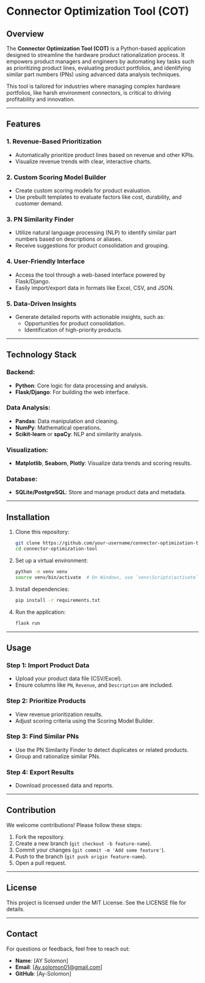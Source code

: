 # Connector Optimization Tool (COT)

## Overview
The **Connector Optimization Tool (COT)** is a Python-based application designed to streamline the hardware product rationalization process. It empowers product managers and engineers by automating key tasks such as prioritizing product lines, evaluating product portfolios, and identifying similar part numbers (PNs) using advanced data analysis techniques. 

This tool is tailored for industries where managing complex hardware portfolios, like harsh environment connectors, is critical to driving profitability and innovation.

---

## Features

### 1. **Revenue-Based Prioritization**
- Automatically prioritize product lines based on revenue and other KPIs.
- Visualize revenue trends with clear, interactive charts.

### 2. **Custom Scoring Model Builder**
- Create custom scoring models for product evaluation.
- Use prebuilt templates to evaluate factors like cost, durability, and customer demand.

### 3. **PN Similarity Finder**
- Utilize natural language processing (NLP) to identify similar part numbers based on descriptions or aliases.
- Receive suggestions for product consolidation and grouping.

### 4. **User-Friendly Interface**
- Access the tool through a web-based interface powered by Flask/Django.
- Easily import/export data in formats like Excel, CSV, and JSON.

### 5. **Data-Driven Insights**
- Generate detailed reports with actionable insights, such as:
  - Opportunities for product consolidation.
  - Identification of high-priority products.

---

## Technology Stack

### Backend:
- **Python**: Core logic for data processing and analysis.
- **Flask/Django**: For building the web interface.

### Data Analysis:
- **Pandas**: Data manipulation and cleaning.
- **NumPy**: Mathematical operations.
- **Scikit-learn** or **spaCy**: NLP and similarity analysis.

### Visualization:
- **Matplotlib**, **Seaborn**, **Plotly**: Visualize data trends and scoring results.

### Database:
- **SQLite/PostgreSQL**: Store and manage product data and metadata.

---

## Installation

1. Clone this repository:
   ```bash
   git clone https://github.com/your-username/connector-optimization-tool.git
   cd connector-optimization-tool
   ```

2. Set up a virtual environment:
   ```bash
   python -m venv venv
   source venv/bin/activate  # On Windows, use `venv\Scripts\activate`
   ```

3. Install dependencies:
   ```bash
   pip install -r requirements.txt
   ```

4. Run the application:
   ```bash
   flask run
   ```

---

## Usage

### Step 1: Import Product Data
- Upload your product data file (CSV/Excel).
- Ensure columns like `PN`, `Revenue`, and `Description` are included.

### Step 2: Prioritize Products
- View revenue prioritization results.
- Adjust scoring criteria using the Scoring Model Builder.

### Step 3: Find Similar PNs
- Use the PN Similarity Finder to detect duplicates or related products.
- Group and rationalize similar PNs.

### Step 4: Export Results
- Download processed data and reports.

---

## Contribution

We welcome contributions! Please follow these steps:

1. Fork the repository.
2. Create a new branch (`git checkout -b feature-name`).
3. Commit your changes (`git commit -m 'Add some feature'`).
4. Push to the branch (`git push origin feature-name`).
5. Open a pull request.

---

## License
This project is licensed under the MIT License. See the LICENSE file for details.

---

## Contact

For questions or feedback, feel free to reach out:

- **Name**: [AY Solomon]
- **Email**: [Ay.solomon01@gmail.com]
- **GitHub**: [Ay-Solomon]
